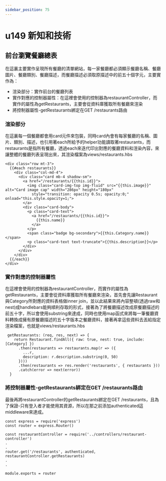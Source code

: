 ```yaml
---
sidebar_position: 75
---
```


# u149 新知和技術

## 前台瀏覽餐廳總表
在這裏主要實作呈現所有餐廳的清單網站，每一家餐廳都必須顯示餐廳名稱、餐廳圖片、餐廳類別、餐廳描述，而餐廳描述必須取原描述中的前五十個字元，主要實作為：
  - 渲染部分：實作前台的餐廳列表
  - 實作對應的控制器屬性：在這裡會使用的控制器為restaurantController，而實作的屬性為getRestaurants，主要會從資料庫獲取所有餐廳來渲染
  - 將控制器屬性-getRestaurants綁定在GET /restaurants路由


### 渲染部分
在這裏每一個餐廳都會用card元件來包裝，同時card內會有每家餐廳的名稱、圖片、類別、描述，也引用著each所給予的helper功能讀取著restaurants，而restaurants是指所有餐廳，透過each來迭代印出對應的餐廳資料和渲染內容，來讓整體的餐廳列表呈現出來，其渲染檔案為views/restaurants.hbs
```
<div class="row mt-3">
  {{#each restaurants}}
    <div class="col-md-4">
      <div class="card mb-4 shadow-sm">
        <a href="/restaurants/{{this.id}}">
          <img class="card-img-top img-fluid" src="{{this.image}}" alt="Card image cap" width="286px" height="180px"
            style="transition: opacity 0.5s; opacity:0;" onload="this.style.opacity=1;">
        </a>
        <div class="card-body">
          <p class="card-text">
            <a href="/restaurants/{{this.id}}">
              {{this.name}}
            </a>
          </p>
          <span class="badge bg-secondary">{{this.Category.name}}</span>
          <p class="card-text text-truncate">{{this.description}}</p>
        </div>
      </div>
    </div>
  {{/each}}
</div> 
```
### 實作對應的控制器屬性
在這裡會使用的控制器為restaurantController，而實作的屬性為getRestaurants，主要會從資料庫獲取所有餐廳來渲染，首先會先讓Restaurant與Category所對應的資料表格做inner join，並以此結果來將內容整頓(透過raw和nest)成handlebars能夠順利存取的形式，接著為了將餐廳描述改成原餐廳描述的前五十字，所以會使用substring來達成，同時也使用map函式來將每一筆餐廳資料轉換成擁有原餐廳描述的五十字版本之餐廳資料，接著再拿這些資料去丟給指定渲染檔案，也就是views/restaurants.hbs
```
 getRestaurants: (req, res, next) => {
    return Restaurant.findAll({ raw: true, nest: true, include: [Category] })
      .then(restaurants => restaurants.map(r => ({
        ...r,
        description: r.description.substring(0, 50)
      })))
      .then(restaurants => res.render('restaurants', { restaurants }))
      .catch(error => next(error))
  }

```
### 將控制器屬性-getRestaurants綁定在GET /restaurants路由
最後再將restaurantController的getRestaurants綁定在GET /restaurants，且為了保證-只有登入者才能使用其資源，所以在那之前添加authenticated這middleware來達成。
```
const express = require('express')
const router = express.Router()

const restaurantController = require('../controllers/restaurant-controller')
.
.
router.get('/restaurants', authenticated, restaurantController.getRestaurants)
.
.

module.exports = router
```